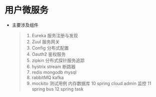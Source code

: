 # 用户微服务
>
* 主要涉及组件
    >1. Eureka 服务注册与发现
    >2. Zuul 服务网关
    >3. Config 分布式配置
    >4. Oauth2 鉴权服务
    >5. zipkin 分布式探针服务追踪
    >6. hystrix stream 断路器
    >7. redis mongodb mysql
    >8. rabbitMQ kafka
    >9. mockito 测试用例 内存数据库
    >10 spring cloud admin 监控
    >11 spring bus
    >12 spring task
